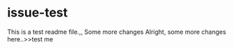 # issue-test
This is a test readme file.,,
Some more changes
Alright, some more changes here..>>test me
